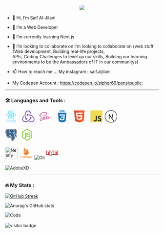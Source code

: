 <div id="header" align="center">
  <img src="https://media2.giphy.com/media/bJ4TVNYNUympPgcpem/giphy.gif?cid=ecf05e47zyie1ewjll81b9g001lt86u6mudw7azs9oyi4p91&rid=giphy.gif&ct=g" width="400"/>
  
</div>









- 👋 Hi, I’m Saif Al-Jilani
- 👀 I’m a Web Developer
- 🌱 I’m currently learning Next js
- 💞️ I’m looking to collaborate on I'm looking to collaborate on {web stuff {Web development,
                                                                             Building real-life projects,  
                                                                             APIs, 
                                                                             Coding Challenges to level up our skills, 
                                                                             Building our learning environments to be
                                                                             the Ambassadors of IT in our communitys} 
- 📫 How to reach me ...
My instagram : saif.aljilani

- My Codepen Account : https://codepen.io/sipher69/pens/public;
 
 
 

<hr>

### :hammer_and_wrench: Languages and Tools :


<div>
   <img src="https://github.com/devicons/devicon/blob/master/icons/react/react-original-wordmark.svg" title="React" alt="React" width="40" height="40"/>&nbsp; &nbsp;
  <img src="https://raw.githubusercontent.com/devicons/devicon/1119b9f84c0290e0f0b38982099a2bd027a48bf1/icons/redux/redux-original.svg" title="Redux" alt="Redux"       width="40" height="40"/>&nbsp; &nbsp;
    <img src="https://raw.githubusercontent.com/devicons/devicon/1119b9f84c0290e0f0b38982099a2bd027a48bf1/icons/sass/sass-original.svg" title="Sass" alt="Sass"       width="40" height="40"/>&nbsp; &nbsp;
   <img src="https://github.com/devicons/devicon/blob/master/icons/css3/css3-plain-wordmark.svg"  title="CSS3" alt="CSS" width="40" height="40"/>&nbsp; &nbsp;
  <img src="https://github.com/devicons/devicon/blob/master/icons/html5/html5-original.svg" title="HTML5" alt="HTML" width="40" height="40"/>&nbsp; &nbsp;
  <img src="https://github.com/devicons/devicon/blob/master/icons/javascript/javascript-original.svg" title="JavaScript" alt="JavaScript" width="40" height="40"/>&nbsp;
   <img src="https://raw.githubusercontent.com/devicons/devicon/1119b9f84c0290e0f0b38982099a2bd027a48bf1/icons/nextjs/nextjs-line.svg" title="Next Js" alt="Next Js" width="40" height="40"/>
   <br>
  <br>
  <img src="https://raw.githubusercontent.com/devicons/devicon/1119b9f84c0290e0f0b38982099a2bd027a48bf1/icons/postgresql/postgresql-original.svg" title="postgresql" alt="postgresql" width="40" height="40"/> &nbsp;
  <img src="https://raw.githubusercontent.com/devicons/devicon/1119b9f84c0290e0f0b38982099a2bd027a48bf1/icons/nodejs/nodejs-original.svg" title="NodeJS" alt="NodeJS" width="40" height="40"/>&nbsp;
  <br>
  <br>
  <img  src="https://www.vectorlogo.zone/logos/netlify/netlify-icon.svg" title="Netilfy" style="border-width: 1px;" width="40" height="40" />&nbsp;
  <img src="https://github.com/devicons/devicon/blob/master/icons/firebase/firebase-plain-wordmark.svg" title="Firebase" alt="Firebase" width="40" height="40"/>&nbsp;
   
   <img src="https://www.svgrepo.com/show/303548/git-icon-logo.svg" title="Git" alt="Git" width="40" height="40"/> 
     <img src="https://github.com/devicons/devicon/blob/master/icons/npm/npm-original-wordmark.svg"  title="npm" alt="npm" width="40" height="40"/>&nbsp;
  <br>
  <br>
   <img src="https://cdn.worldvectorlogo.com/logos/adobe-xd.svg"  title="AdobeXD" alt="AdobeXD" width="40" height="40"/>&nbsp;
   

</div>

<hr/>

### :fire: My Stats :
[![GitHub Streak](http://github-readme-streak-stats.herokuapp.com?user=sipher69&theme=react&date_format=M%20j%5B%2C%20Y%5D)](https://git.io/streak-stats)

![Anurag's GitHub stats](https://github-readme-stats.vercel.app/api?username=sipher69&theme=react&show_icons=true&hide=contribs,prs,issues)



 <img src="https://www.codewars.com/users/sipher69/badges/large"  title="Figma" alt="Code" />&nbsp;
 <br/>
 <br/>
 <img src="https://visitor-badge.glitch.me/badge?page_id=sipher69.visitor-badge" alt="visitor badge"/>

